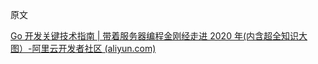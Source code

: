 原文

[Go 开发关键技术指南 | 带着服务器编程金刚经走进 2020 年(内含超全知识大图）-阿里云开发者社区 (aliyun.com)](https://developer.aliyun.com/article/741747)